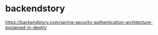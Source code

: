 # backendstory

https://backendstory.com/spring-security-authentication-architecture-explained-in-depth/
